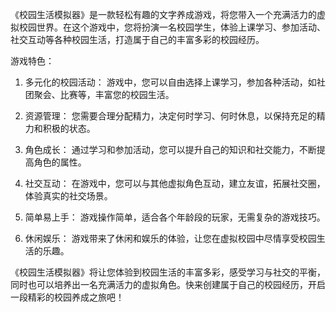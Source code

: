 《校园生活模拟器》是一款轻松有趣的文字养成游戏，将您带入一个充满活力的虚拟校园世界。在这个游戏中，您将扮演一名校园学生，体验上课学习、参加活动、社交互动等各种校园生活，打造属于自己的丰富多彩的校园经历。

游戏特色：

1. 多元化的校园活动： 游戏中，您可以自由选择上课学习，参加各种活动，如社团聚会、比赛等，丰富您的校园生活。

2. 资源管理： 您需要合理分配精力，决定何时学习、何时休息，以保持充足的精力和积极的状态。

3. 角色成长： 通过学习和参加活动，您可以提升自己的知识和社交能力，不断提高角色的属性。

4. 社交互动： 在游戏中，您可以与其他虚拟角色互动，建立友谊，拓展社交圈，体验真实的社交场景。

5. 简单易上手： 游戏操作简单，适合各个年龄段的玩家，无需复杂的游戏技巧。

6. 休闲娱乐： 游戏带来了休闲和娱乐的体验，让您在虚拟校园中尽情享受校园生活的乐趣。

《校园生活模拟器》将让您体验到校园生活的丰富多彩，感受学习与社交的平衡，同时也可以培养出一名充满活力的虚拟角色。快来创建属于自己的校园经历，开启一段精彩的校园养成之旅吧！
